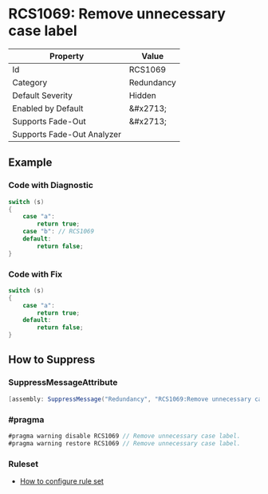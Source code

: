 # RCS1069: Remove unnecessary case label

| Property | Value |
| -------- | ----- |
| Id | RCS1069 |
| Category | Redundancy |
| Default Severity | Hidden |
| Enabled by Default | &\#x2713; |
| Supports Fade\-Out | &\#x2713; |
| Supports Fade\-Out Analyzer |  |

## Example

### Code with Diagnostic

```csharp
switch (s)
{
    case "a":
        return true;
    case "b": // RCS1069
    default:
        return false;
}
```

### Code with Fix

```csharp
switch (s)
{
    case "a":
        return true;
    default:
        return false;
}
```

## How to Suppress

### SuppressMessageAttribute

```csharp
[assembly: SuppressMessage("Redundancy", "RCS1069:Remove unnecessary case label.", Justification = "<Pending>")]
```

### \#pragma

```csharp
#pragma warning disable RCS1069 // Remove unnecessary case label.
#pragma warning restore RCS1069 // Remove unnecessary case label.
```

### Ruleset

* [How to configure rule set](../HowToConfigureAnalyzers.md)
